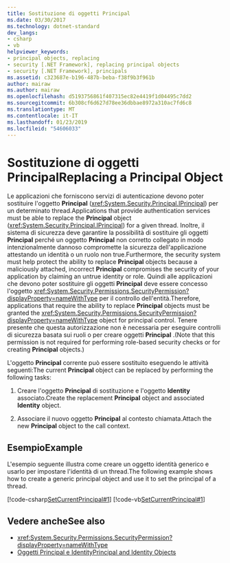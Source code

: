```yaml
---
title: Sostituzione di oggetti Principal
ms.date: 03/30/2017
ms.technology: dotnet-standard
dev_langs:
- csharp
- vb
helpviewer_keywords:
- principal objects, replacing
- security [.NET Framework], replacing principal objects
- security [.NET Framework], principals
ms.assetid: c323687e-b196-487b-beba-f38f9b3f961b
author: mairaw
ms.author: mairaw
ms.openlocfilehash: d5193756861f407315ec82e4419f1d04495c7dd2
ms.sourcegitcommit: 6b308cf6d627d78ee36dbbae8972a310ac7fd6c8
ms.translationtype: MT
ms.contentlocale: it-IT
ms.lasthandoff: 01/23/2019
ms.locfileid: "54606033"
---
```

# <a name="replacing-a-principal-object"></a><span data-ttu-id="03be2-102">Sostituzione di oggetti Principal</span><span class="sxs-lookup"><span data-stu-id="03be2-102">Replacing a Principal Object</span></span>
<span data-ttu-id="03be2-103">Le applicazioni che forniscono servizi di autenticazione devono poter sostituire l'oggetto **Principal** (<xref:System.Security.Principal.IPrincipal>) per un determinato thread.</span><span class="sxs-lookup"><span data-stu-id="03be2-103">Applications that provide authentication services must be able to replace the **Principal** object (<xref:System.Security.Principal.IPrincipal>) for a given thread.</span></span> <span data-ttu-id="03be2-104">Inoltre, il sistema di sicurezza deve garantire la possibilità di sostituire gli oggetti **Principal** perché un oggetto **Principal** non corretto collegato in modo intenzionalmente dannoso compromette la sicurezza dell'applicazione attestando un identità o un ruolo non true.</span><span class="sxs-lookup"><span data-stu-id="03be2-104">Furthermore, the security system must help protect the ability to replace **Principal** objects because a maliciously attached, incorrect **Principal** compromises the security of your application by claiming an untrue identity or role.</span></span> <span data-ttu-id="03be2-105">Quindi alle applicazioni che devono poter sostituire gli oggetti **Principal** deve essere concesso l'oggetto <xref:System.Security.Permissions.SecurityPermission?displayProperty=nameWithType> per il controllo dell'entità.</span><span class="sxs-lookup"><span data-stu-id="03be2-105">Therefore, applications that require the ability to replace **Principal** objects must be granted the <xref:System.Security.Permissions.SecurityPermission?displayProperty=nameWithType> object for principal control.</span></span> <span data-ttu-id="03be2-106">Tenere presente che questa autorizzazione non è necessaria per eseguire controlli di sicurezza basata sui ruoli o per creare oggetti **Principal** .</span><span class="sxs-lookup"><span data-stu-id="03be2-106">(Note that this permission is not required for performing role-based security checks or for creating **Principal** objects.)</span></span>  
  
 <span data-ttu-id="03be2-107">L'oggetto **Principal** corrente può essere sostituito eseguendo le attività seguenti:</span><span class="sxs-lookup"><span data-stu-id="03be2-107">The current **Principal** object can be replaced by performing the following tasks:</span></span>  
  
1.  <span data-ttu-id="03be2-108">Creare l'oggetto **Principal** di sostituzione e l'oggetto **Identity** associato.</span><span class="sxs-lookup"><span data-stu-id="03be2-108">Create the replacement **Principal** object and associated **Identity** object.</span></span>  
  
2.  <span data-ttu-id="03be2-109">Associare il nuovo oggetto **Principal** al contesto chiamata.</span><span class="sxs-lookup"><span data-stu-id="03be2-109">Attach the new **Principal** object to the call context.</span></span>  
  
## <a name="example"></a><span data-ttu-id="03be2-110">Esempio</span><span class="sxs-lookup"><span data-stu-id="03be2-110">Example</span></span>  
 <span data-ttu-id="03be2-111">L'esempio seguente illustra come creare un oggetto identità generico e usarlo per impostare l'identità di un thread.</span><span class="sxs-lookup"><span data-stu-id="03be2-111">The following example shows how to create a generic principal object and use it to set the principal of a thread.</span></span>  
  
 [!code-csharp[SetCurrentPrincipal#1](../../../samples/snippets/csharp/VS_Snippets_CLR/SetCurrentPrincipal/CS/program.cs#1)]
 [!code-vb[SetCurrentPrincipal#1](../../../samples/snippets/visualbasic/VS_Snippets_CLR/SetCurrentPrincipal/VB/program.vb#1)]  
  
## <a name="see-also"></a><span data-ttu-id="03be2-112">Vedere anche</span><span class="sxs-lookup"><span data-stu-id="03be2-112">See also</span></span>

- <xref:System.Security.Permissions.SecurityPermission?displayProperty=nameWithType>
- [<span data-ttu-id="03be2-113">Oggetti Principal e Identity</span><span class="sxs-lookup"><span data-stu-id="03be2-113">Principal and Identity Objects</span></span>](../../../docs/standard/security/principal-and-identity-objects.md)

